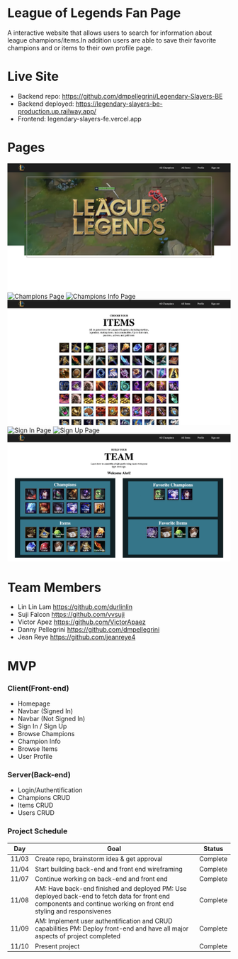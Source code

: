 # League of Legends Fan Page

A interactive website that allows users to search for information about league champions/items.In addition users are able to save their favorite champions and or items to their own profile page.

# Live Site
- Backend repo: https://github.com/dmpellegrini/Legendary-Slayers-BE
- Backend deployed: https://legendary-slayers-be-production.up.railway.app/
- Frontend: legendary-slayers-fe.vercel.app

# Pages
![Home Page](assets/HomePage.png)
![Champions Page](assets/ChampionsPage.png)
![Champions Info Page](assets/ChampionInfoPage.png)
![Items Page](assets/ItemsPage.png)
![Sign In Page](assets/SignInPage.png)
![Sign Up Page](assets/SignUpPage.png)
![User Profile Page](assets/UserProfilePage.png)
# Team Members

- Lin Lin Lam https://github.com/durlinlin
- Suji Falcon https://github.com/vvsuji
- Victor Apez https://github.com/VictorApaez
- Danny Pellegrini https://github.com/dmpellegrini
- Jean Reye https://github.com/jeanreye4


# MVP
### Client(Front-end)

* Homepage
* Navbar (Signed In)
* Navbar (Not Signed In)
* Sign In / Sign Up
* Browse Champions
* Champion Info
* Browse Items
* User Profile

### Server(Back-end)

* Login/Authentification
* Champions CRUD
* Items CRUD
* Users CRUD
### Project Schedule

Day | Goal  |  Status  |
--- | ----  | :------: |
11/03 | Create repo, brainstorm idea & get approval| Complete |
11/04 | Start building back-end and front end wireframing | Complete |
11/07 | Continue working on back-end and front end| Complete |
11/08 | AM: Have back-end finished and deployed PM: Use deployed back-end to fetch data for front end components and continue working on front end styling and responsivenes| Complete |
11/09 | AM: Implement user authentification and CRUD capabilities PM: Deploy front-end and have all major aspects of project completed| Complete |
11/10 | Present project| Complete |
